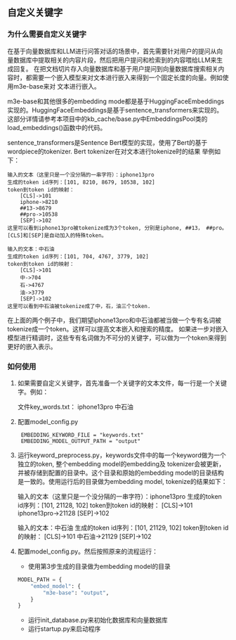## 自定义关键字

### 为什么需要自定义关键字

在基于向量数据库和LLM进行问答对话的场景中，首先需要针对用户的提问从向量数据库中提取相关的内容片段，然后把用户提问和检索到的内容喂给LLM来生成回复。
在把文档切片存入向量数据库和基于用户提问到向量数据库搜索相关内容时，都需要一个嵌入模型来对文本进行嵌入来得到一个固定长度的向量。例如使用m3e-base来对
文本进行嵌入。

m3e-base和其他很多的embedding mode都是基于HuggingFaceEmbeddings实现的。HuggingFaceEmbeddings是基于sentence_transformers来实现的。
这部分详情请参考本项目中的kb_cache/base.py中EmbeddingsPool类的load_embeddings()函数中的代码。

sentence_transformers是Sentence Bert模型的实现，使用了Bert的基于wordpiece的tokenizer. Bert tokenizer在对文本进行tokenize时的结果
举例如下：

    输入的文本（这里只是一个没分隔的一串字符）：iphone13pro
    生成的token id序列：[101, 8210, 8679, 10538, 102]
    token到token id的映射：
        [CLS]->101
        iphone->8210
        ##13->8679
        ##pro->10538
        [SEP]->102
    这里可以看到iphone13pro被tokenize成为3个token, 分别是iphone, ##13， ##pro。 [CLS]和[SEP]是自动加入的特殊token。

    输入的文本：中石油
    生成的token id序列：[101, 704, 4767, 3779, 102]
    token到token id的映射：
        [CLS]->101
        中->704
        石->4767
        油->3779
        [SEP]->102
    这里可以看到中石油被tokenize成了中，石，油三个token.

在上面的两个例子中，我们期望iphone13pro和中石油都被当做一个专有名词被tokenize成一个token。这样可以提高文本嵌入和搜索的精度。
如果进一步对嵌入模型进行精调时，这些专有名词做为不可分的关键字，可以做为一个token来得到更好的嵌入表示。

### 如何使用
1. 如果需要自定义关键字，首先准备一个关键字的文本文件，每一行是一个关键字。例如：
    
   
    文件key_words.txt：
           iphone13pro
           中石油

2. 配置model_config.py

        EMBEDDING_KEYWORD_FILE = "keywords.txt"
        EMBEDDING_MODEL_OUTPUT_PATH = "output"
    
3. 运行keyword_preprocess.py，keywords文件中的每一个keyword做为一个独立的token, 整个embedding model的embedding及
    tokenizer会被更新，并被存储到配置的目录中。这个目录和原始的embedding model的目录结构是一致的。使用运行后的目录做为embedding model,
    tokenize的结果如下：


    输入的文本（这里只是一个没分隔的一串字符）：iphone13pro
    生成的token id序列：[101, 21128, 102]
    token到token id的映射：
        [CLS]->101
        iphone13pro->21128
        [SEP]->102

    输入的文本：中石油
    生成的token id序列：[101, 21129, 102]
    token到token id的映射：
        [CLS]->101
        中石油->21129
        [SEP]->102
    
4. 配置model_config.py。然后按照原来的流程运行：
   + 使用第3步生成的目录做为embedding model的目录
    ```python
    MODEL_PATH = {
        "embed_model": {
            "m3e-base": "output",
        }
    }
    ```
   + 运行init_database.py来初始化数据库和向量数据库
   + 运行startup.py来启动程序
